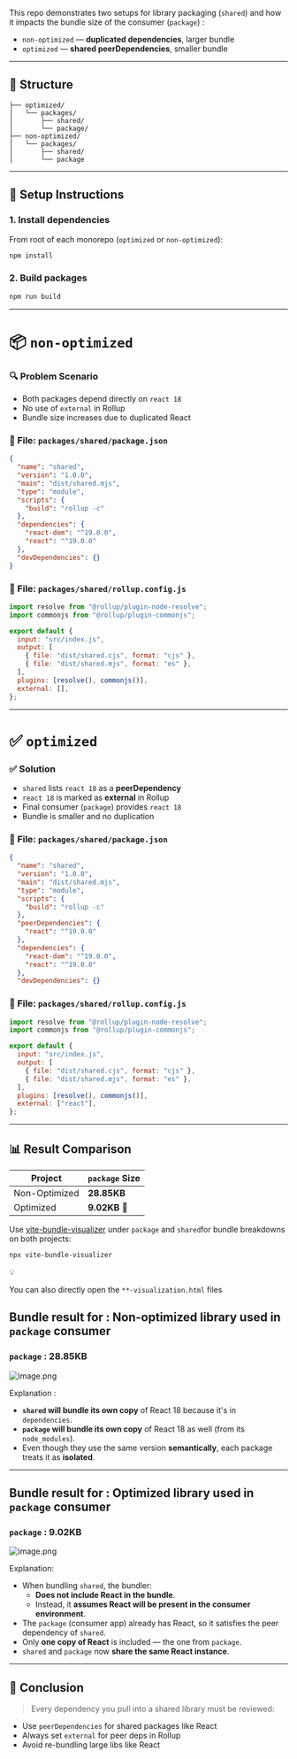 This repo demonstrates two setups for library packaging (`shared`) and how it impacts the bundle size of the consumer (`package`) :

- `non-optimized` — **duplicated dependencies**, larger bundle
- `optimized` — **shared peerDependencies**, smaller bundle

---

## 📁 Structure

```
├── optimized/
│   └── packages/
│       ├── shared/
│       └── package/
├── non-optimized/
│   └── packages/
│       ├── shared/
│       └── package
```

---

## 🚀 Setup Instructions

### 1. Install dependencies

From root of each monorepo (`optimized` or `non-optimized`):

```bash
npm install
```

### 2. Build packages

```bash
npm run build
```

---

# 📦 `non-optimized`

### 🔍 Problem Scenario

- Both packages depend directly on `react 18`
- No use of `external` in Rollup
- Bundle size increases due to duplicated React

### 📁 File: `packages/shared/package.json`

```json
{
  "name": "shared",
  "version": "1.0.0",
  "main": "dist/shared.mjs",
  "type": "module",
  "scripts": {
    "build": "rollup -c"
  },
  "dependencies": {
    "react-dom": "^19.0.0",
    "react": "^19.0.0"
  },
  "devDependencies": {}
}
```

### 📁 File: `packages/shared/rollup.config.js`

```jsx
import resolve from "@rollup/plugin-node-resolve";
import commonjs from "@rollup/plugin-commonjs";

export default {
  input: "src/index.js",
  output: [
    { file: "dist/shared.cjs", format: "cjs" },
    { file: "dist/shared.mjs", format: "es" },
  ],
  plugins: [resolve(), commonjs()],
  external: [],
};
```

---

# ✅ `optimized`

### ✅ Solution

- `shared` lists `react 18` as a **peerDependency**
- `react 18` is marked as **external** in Rollup
- Final consumer (`package`) provides `react 18`
- Bundle is smaller and no duplication

### 📁 File: `packages/shared/package.json`

```json
{
  "name": "shared",
  "version": "1.0.0",
  "main": "dist/shared.mjs",
  "type": "module",
  "scripts": {
    "build": "rollup -c"
  },
  "peerDependencies": {
    "react": "^19.0.0"
  },
  "dependencies": {
    "react-dom": "^19.0.0",
    "react": "^19.0.0"
  },
  "devDependencies": {}

```

### 📁 File: `packages/shared/rollup.config.js`

```jsx
import resolve from "@rollup/plugin-node-resolve";
import commonjs from "@rollup/plugin-commonjs";

export default {
  input: "src/index.js",
  output: [
    { file: "dist/shared.cjs", format: "cjs" },
    { file: "dist/shared.mjs", format: "es" },
  ],
  plugins: [resolve(), commonjs()],
  external: ["react"],
};
```

---

## 📊 Result Comparison

| Project       | `package` Size |
| ------------- | -------------- |
| Non-Optimized | **28.85KB**    |
| Optimized     | **9.02KB 🔻**  |

Use [vite-bundle-visualizer](https://github.com/btd/vite-plugin-visualizer) under `package` and `shared`for bundle breakdowns on both projects:

```bash
npx vite-bundle-visualizer
```

<aside>
💡

You can also directly open the `**-visualization.html` files

</aside>

## Bundle result for : Non-optimized library used in `package` consumer

### `package` : 28.85KB

![image.png](attachment:93e7a30c-9f6c-4e39-aba6-bfab5593c4ae:image.png)

Explanation :

- **`shared` will bundle its own copy** of React 18 because it's in `dependencies`.
- **`package` will bundle its own copy** of React 18 as well (from its `node_modules`).
- Even though they use the same version **semantically**, each package treats it as **isolated**.

---

## Bundle result for : Optimized library used in `package` consumer

### `package` : 9.02KB

![image.png](attachment:276f1665-3c49-47e3-b252-e261e70b262f:image.png)

Explanation:

- When bundling `shared`, the bundler:
  - **Does not include React in the bundle**.
  - Instead, it **assumes React will be present in the consumer environment**.
- The `package` (consumer app) already has React, so it satisfies the peer dependency of `shared`.
- Only **one copy of React** is included — the one from `package`.
- `shared` and `package` now **share the same React instance**.

---

## 🧠 Conclusion

> Every dependency you pull into a shared library must be reviewed:

- Use `peerDependencies` for shared packages like React
- Always set `external` for peer deps in Rollup
- Avoid re-bundling large libs like React
